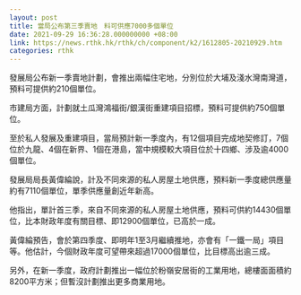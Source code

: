 ```yaml
---
layout: post
title: 當局公布第三季賣地　料可供應7000多個單位
date: 2021-09-29 16:36:28.000000000 +08:00
link: https://news.rthk.hk/rthk/ch/component/k2/1612805-20210929.htm
categories: rthk
---
```


發展局公布新一季賣地計劃，會推出兩幅住宅地，分別位於大埔及淺水灣南灣道，預料可提供約210個單位。

市建局方面，計劃就土瓜灣鴻福街/銀漢街重建項目招標，預料可提供約750個單位。

至於私人發展及重建項目，當局預計新一季度內，有12個項目完成地契修訂，7個位於九龍、4個在新界、1個在港島，當中規模較大項目位於十四鄉、涉及逾4000個單位。

發展局局長黃偉綸說，計及不同來源的私人房屋土地供應，預料新一季度總供應量約有7110個單位，單季供應量創近年新高。

他指出，單計首三季，來自不同來源的私人房屋土地供應，預料可供約14430個單位，比本財政年度有關目標、即12900個單位，已高於一成。

黃偉綸預告，會於第四季度、即明年1至3月繼續推地，亦會有「一鐵一局」項目等。他估計，今個財政年度可望帶來超過17000個單位，比目標高出逾三成。

另外，在新一季度，政府計劃推出一幅位於粉嶺安居街的工業用地，總樓面面積約8200平方米；但暫沒計劃推出更多商業用地。
